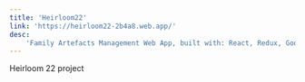 ```yaml
---
title: 'Heirloom22'
link: 'https://heirloom22-2b4a8.web.app/'
desc: 
    'Family Artefacts Management Web App, built with: React, Redux, Google Firebase, Ant Design'
---
```


Heirloom 22 project